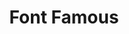 ---
codehost: https://github.com/https://github.com/jsdelivr/fontfamous.github.io
logohandle: fontfamous
sort: fontfamous
title: Font Famous
twitter: https://x.com/FontFamous
website: https://fontfamous.com/
---